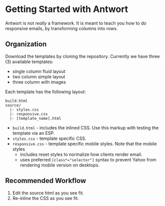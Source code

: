 # Getting Started with Antwort

Antwort is not *really* a framework. It is meant to teach you how to do responsive emails, by transforming columns into rows.

## Organization

Download the templates by cloning the repository. Currently we have three (3) available templates:

- single column fluid layout
- two column simple layout
- three column with images

Each template has the following layout:

    build.html
    source/
      |- styles.css
      |- responsive.css
      |- [template_name].html


* `build.html` - includes the inlined CSS. Use this markup with testing the template via an ESP.
* `styles.css` - template specific CSS.
* `responsive.css` - template specific mobile styles. Note that the mobile styles
    * includes reset styles to normalize how clients render email.
    * uses preferred `[class*="selector"]` syntax to prevent Yahoo from rendering mobile version on desktops.


## Recommended Workflow

1. Edit the source html as you see fit.
2. Re-inline the CSS as you see fit.



